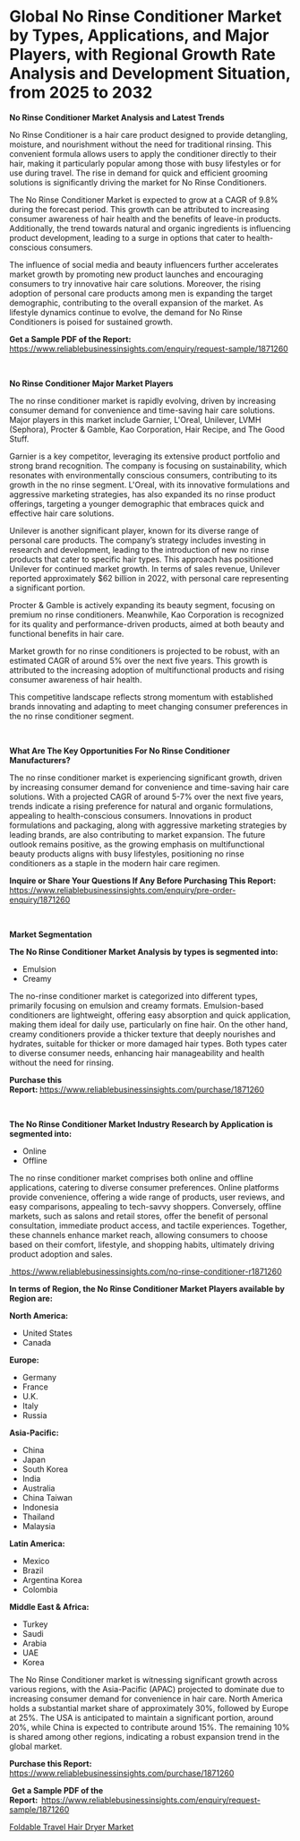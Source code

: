<p><h1>Global No Rinse Conditioner Market by Types, Applications, and Major Players, with Regional Growth Rate Analysis and Development Situation, from 2025 to 2032</h1></p><p><strong>No Rinse Conditioner Market Analysis and Latest Trends</strong></p>
<p><p>No Rinse Conditioner is a hair care product designed to provide detangling, moisture, and nourishment without the need for traditional rinsing. This convenient formula allows users to apply the conditioner directly to their hair, making it particularly popular among those with busy lifestyles or for use during travel. The rise in demand for quick and efficient grooming solutions is significantly driving the market for No Rinse Conditioners.</p><p>The No Rinse Conditioner Market is expected to grow at a CAGR of 9.8% during the forecast period. This growth can be attributed to increasing consumer awareness of hair health and the benefits of leave-in products. Additionally, the trend towards natural and organic ingredients is influencing product development, leading to a surge in options that cater to health-conscious consumers. </p><p>The influence of social media and beauty influencers further accelerates market growth by promoting new product launches and encouraging consumers to try innovative hair care solutions. Moreover, the rising adoption of personal care products among men is expanding the target demographic, contributing to the overall expansion of the market. As lifestyle dynamics continue to evolve, the demand for No Rinse Conditioners is poised for sustained growth.</p></p>
<p><strong>Get a Sample PDF of the Report:&nbsp;</strong> <a href="https://www.reliablebusinessinsights.com/enquiry/request-sample/1871260?utm_campaign=2099&utm_medium=2&utm_source=Github&utm_content=ia&utm_term=09022025&utm_id=no-rinse-conditioner">https://www.reliablebusinessinsights.com/enquiry/request-sample/1871260</a></p>
<p>&nbsp;</p>
<p><strong>No Rinse Conditioner Major Market Players</strong></p>
<p><p>The no rinse conditioner market is rapidly evolving, driven by increasing consumer demand for convenience and time-saving hair care solutions. Major players in this market include Garnier, L'Oreal, Unilever, LVMH (Sephora), Procter & Gamble, Kao Corporation, Hair Recipe, and The Good Stuff. </p><p>Garnier is a key competitor, leveraging its extensive product portfolio and strong brand recognition. The company is focusing on sustainability, which resonates with environmentally conscious consumers, contributing to its growth in the no rinse segment. L'Oreal, with its innovative formulations and aggressive marketing strategies, has also expanded its no rinse product offerings, targeting a younger demographic that embraces quick and effective hair care solutions.</p><p>Unilever is another significant player, known for its diverse range of personal care products. The company’s strategy includes investing in research and development, leading to the introduction of new no rinse products that cater to specific hair types. This approach has positioned Unilever for continued market growth. In terms of sales revenue, Unilever reported approximately $62 billion in 2022, with personal care representing a significant portion.</p><p>Procter & Gamble is actively expanding its beauty segment, focusing on premium no rinse conditioners. Meanwhile, Kao Corporation is recognized for its quality and performance-driven products, aimed at both beauty and functional benefits in hair care.</p><p>Market growth for no rinse conditioners is projected to be robust, with an estimated CAGR of around 5% over the next five years. This growth is attributed to the increasing adoption of multifunctional products and rising consumer awareness of hair health.</p><p>This competitive landscape reflects strong momentum with established brands innovating and adapting to meet changing consumer preferences in the no rinse conditioner segment.</p></p>
<p>&nbsp;</p>
<p><strong>What Are The Key Opportunities For No Rinse Conditioner Manufacturers?</strong></p>
<p><p>The no rinse conditioner market is experiencing significant growth, driven by increasing consumer demand for convenience and time-saving hair care solutions. With a projected CAGR of around 5-7% over the next five years, trends indicate a rising preference for natural and organic formulations, appealing to health-conscious consumers. Innovations in product formulations and packaging, along with aggressive marketing strategies by leading brands, are also contributing to market expansion. The future outlook remains positive, as the growing emphasis on multifunctional beauty products aligns with busy lifestyles, positioning no rinse conditioners as a staple in the modern hair care regimen.</p></p>
<p><strong>Inquire or Share Your Questions If Any Before Purchasing This Report:</strong> <a href="https://www.reliablebusinessinsights.com/enquiry/pre-order-enquiry/1871260?utm_campaign=2099&utm_medium=2&utm_source=Github&utm_content=ia&utm_term=09022025&utm_id=no-rinse-conditioner">https://www.reliablebusinessinsights.com/enquiry/pre-order-enquiry/1871260</a></p>
<p>&nbsp;</p>
<p><strong>Market Segmentation</strong></p>
<p><strong>The No Rinse Conditioner Market Analysis by types is segmented into:</strong></p>
<p><ul><li>Emulsion</li><li>Creamy</li></ul></p>
<p><p>The no-rinse conditioner market is categorized into different types, primarily focusing on emulsion and creamy formats. Emulsion-based conditioners are lightweight, offering easy absorption and quick application, making them ideal for daily use, particularly on fine hair. On the other hand, creamy conditioners provide a thicker texture that deeply nourishes and hydrates, suitable for thicker or more damaged hair types. Both types cater to diverse consumer needs, enhancing hair manageability and health without the need for rinsing.</p></p>
<p><strong>Purchase this Report:&nbsp;</strong><a href="https://www.reliablebusinessinsights.com/purchase/1871260?utm_campaign=2099&utm_medium=2&utm_source=Github&utm_content=ia&utm_term=09022025&utm_id=no-rinse-conditioner">https://www.reliablebusinessinsights.com/purchase/1871260</a></p>
<p>&nbsp;</p>
<p><strong>The No Rinse Conditioner Market Industry Research by Application is segmented into:</strong></p>
<p><ul><li>Online</li><li>Offline</li></ul></p>
<p><p>The no rinse conditioner market comprises both online and offline applications, catering to diverse consumer preferences. Online platforms provide convenience, offering a wide range of products, user reviews, and easy comparisons, appealing to tech-savvy shoppers. Conversely, offline markets, such as salons and retail stores, offer the benefit of personal consultation, immediate product access, and tactile experiences. Together, these channels enhance market reach, allowing consumers to choose based on their comfort, lifestyle, and shopping habits, ultimately driving product adoption and sales.</p></p>
<p><a href="https://www.reliablebusinessinsights.com/no-rinse-conditioner-r1871260?utm_campaign=2099&utm_medium=2&utm_source=Github&utm_content=ia&utm_term=09022025&utm_id=no-rinse-conditioner">&nbsp;https://www.reliablebusinessinsights.com/no-rinse-conditioner-r1871260</a></p>
<p><strong>In terms of Region, the No Rinse Conditioner Market Players available by Region are:</strong></p>
<p>
    <p> <strong> North America: </strong>
        <ul>
            <li>United States</li>
            <li>Canada</li>
        </ul>
        </p> 
    <p> <strong> Europe: </strong>
        <ul>
            <li>Germany</li>
            <li>France</li>
            <li>U.K.</li>
            <li>Italy</li>
            <li>Russia</li>
        </ul>
        </p> 
    <p> <strong> Asia-Pacific: </strong>
        <ul>
            <li>China</li>
            <li>Japan</li>
            <li>South Korea</li>
            <li>India</li>
            <li>Australia</li>
            <li>China Taiwan</li>
            <li>Indonesia</li>
            <li>Thailand</li>
            <li>Malaysia</li>
        </ul>
        </p> 
    <p> <strong> Latin America: </strong>
        <ul>
            <li>Mexico</li>
            <li>Brazil</li>
            <li>Argentina Korea</li>
            <li>Colombia</li>
        </ul>
        </p> 
    <p> <strong> Middle East & Africa: </strong>
        <ul>
            <li>Turkey</li>
            <li>Saudi</li>
            <li>Arabia</li>
            <li>UAE</li>
            <li>Korea</li>
        </ul>
    </p>
    </p>
<p><p>The No Rinse Conditioner market is witnessing significant growth across various regions, with the Asia-Pacific (APAC) projected to dominate due to increasing consumer demand for convenience in hair care. North America holds a substantial market share of approximately 30%, followed by Europe at 25%. The USA is anticipated to maintain a significant portion, around 20%, while China is expected to contribute around 15%. The remaining 10% is shared among other regions, indicating a robust expansion trend in the global market.</p></p>
<p><strong>Purchase this Report: </strong><a href="https://www.reliablebusinessinsights.com/purchase/1871260?utm_campaign=2099&utm_medium=2&utm_source=Github&utm_content=ia&utm_term=09022025&utm_id=no-rinse-conditioner">https://www.reliablebusinessinsights.com/purchase/1871260</a></p>
<p>&nbsp;<strong>Get a Sample PDF of the Report:&nbsp;&nbsp;</strong><a href="https://www.reliablebusinessinsights.com/enquiry/request-sample/1871260?utm_campaign=2099&utm_medium=2&utm_source=Github&utm_content=ia&utm_term=09022025&utm_id=no-rinse-conditioner">https://www.reliablebusinessinsights.com/enquiry/request-sample/1871260</a></p>
<p><strong></strong></p>
<p><p><a href="https://github.com/NargisHussain432/Market-Research-Report-List-1/blob/main/foldable-travel-hair-dryer-market.md?utm_campaign=2099&utm_medium=2&utm_source=Github&utm_content=ia&utm_term=09022025&utm_id=no-rinse-conditioner">Foldable Travel Hair Dryer Market</a></p></p>